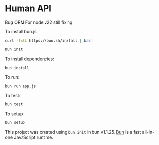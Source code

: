# Human API

Bug ORM For node v22 still fixing


To install bun.js
```bash
curl -fsSL https://bun.sh/install | bash
```

```bash
bun init
```

To install dependencies:

```bash
bun install
```

To run:

```bash
bun run app.js
```

To test:
```bash
bun test
```

To setup:
```bash
bun setup
```

This project was created using `bun init` in bun v1.1.25. [Bun](https://bun.sh) is a fast all-in-one JavaScript runtime.
